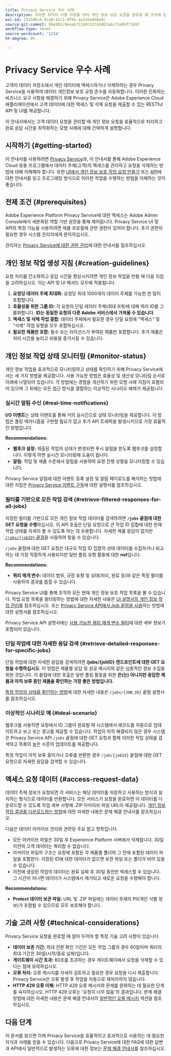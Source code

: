 ```yaml
---
title: Privacy Service 우수 사례
description: 이러한 최적의 사용 지침을 따라 개인 정보 보호 요청을 완료할 때 조직에 발생하는 비용과 처리 시간을 줄이는 방법을 알아봅니다.
exl-id: 1333d6c6-5ca0-41c1-9f9e-aa2a5a8b8a9c
source-git-commit: 8be502c9eea67119dc537a5d63a6c71e0bff1697
workflow-type: tm+mt
source-wordcount: '1234'
ht-degree: 0%

---
```


# Privacy Service 우수 사례

고객이 데이터 저장소에서 개인 데이터에 액세스하거나 삭제하려는 경우 Privacy Service을 사용하여 데이터 개인정보 보호 규정 준수를 자동화합니다. 이러한 진화하는 비즈니스 요구 사항을 해결하기 위해 Privacy Service은 Adobe Experience Cloud 애플리케이션에서 고객 데이터에 대한 액세스 및 삭제 요청을 제출할 수 있는 RESTful API 및 UI를 제공합니다.

이 안내서에서는 고객 데이터 요청을 관리할 때 개인 정보 요청을 효율적으로 처리하고 완료 응답 시간을 최적화하는 모범 사례에 대해 간략하게 설명합니다.

## 시작하기 {#getting-started}

이 안내서를 사용하려면 [Privacy Service](./home.md)과, 이 안내서를 통해 Adobe Experience Cloud 응용 프로그램에서 데이터 주체(고객)의 액세스를 관리하고 요청을 삭제하는 방법에 대해 이해해야 합니다. 또한 [UI에서 개인 정보 보호 작업 요청 만들기](./ui/user-guide.md#create-a-new-privacy-job-request) 또는 [API](./api/overview.md)에 대한 안내서를 읽고 프로그래밍 방식으로 이러한 작업을 수행하는 방법을 이해하는 것이 좋습니다.

## 전제 조건 {#prerequisites}

Adobe Experience Platform Privacy Service에 대한 액세스는 Adobe Admin Console에서 세분화된 역할 기반 권한을 통해 제어됩니다. Privacy Service UI 및 API의 특정 기능을 사용하려면 제품 프로필에 관련 권한이 있어야 합니다. 추가 권한이 필요한 경우 시스템 관리자에게 문의하십시오.

관리자는 [Privacy Service에 대한 권한 관리](./permissions.md)에 대한 안내서를 참조하십시오.

## 개인 정보 작업 생성 지침 {#creation-guidelines}

요청 처리를 간소화하고 응답 시간을 향상시키려면 개인 정보 작업을 만들 때 다음 지침을 고려하십시오. 이는 API 및 UI 메서드 모두에 적용됩니다.

1. **요청당 데이터 주체 최대화:** 요청당 최대 1000개의 데이터 주체를 가능한 한 많이 포함합니다.
2. **효율성을 위한 그룹 ID:** 각 요청의 단일 데이터 주체(최대 9개)에 대해 여러 ID를 그룹화합니다. **ID는 동일한 요청의 다른 Adobe 서비스에서 가져올 수 있습니다**.
3. **액세스 및 삭제 작업 결합:** 데이터 주체에서 필요한 경우 단일 요청에 &quot;액세스&quot; 및 &quot;삭제&quot; 작업 유형을 모두 포함하십시오.
4. **필요한 제품만 포함:** 필수 또는 라이선스가 부여된 제품만 포함합니다. 추가 제품은 처리 시간을 늘리고 비용을 증가시킬 수 있습니다.

## 개인 정보 작업 상태 모니터링 {#monitor-status}

개인 정보 작업을 효과적으로 모니터링하고 상태를 확인하기 위해 Privacy Service에서는 세 가지 방법을 제공합니다. 사용 가능한 방법은 효율성 및 생산성 모니터링 순서로 아래에 나열되어 있습니다. 각 방법에는 경험을 개선하기 위한 모범 사례 지침이 포함되어 있으며 그 뒤에는 모든 접근 방식을 결합하는 이상적인 시나리오 예제가 제공됩니다.

### 실시간 알림 수신 {#real-time-notifications}

**I/O 이벤트**&#x200B;는 상태 이벤트를 통해 거의 실시간으로 상태 모니터링을 제공합니다. 이 방법은 폴링 메커니즘을 구현할 필요가 없고 추가 API 트래픽을 발생시키므로 가장 효율적인 방법입니다.

**Recommendations:**

- **웹후크 설정:** 제출된 작업의 상태가 변경되면 푸시 알림을 받도록 웹후크를 설정합니다. 이렇게 하면 실시간 모니터링에 도움이 됩니다.
- **알림:** 작업 및 제품 수준에서 알림을 사용하여 요청 진행 상황을 모니터링할 수 있습니다.

Privacy Service 알림에 대한 이벤트 등록 설정 및 알림 페이로드를 해석하는 방법에 대한 지침은 [Privacy Service 이벤트 구독](./privacy-events.md)에 대한 설명서를 참조하십시오.

### 필터를 기반으로 모든 작업 검색 {#retrieve-filtered-responses-for-all-jobs}

지정된 필터를 기반으로 모든 개인 정보 작업 데이터를 검색하려면 **`/jobs` 끝점에 대한 GET 요청을 수행**&#x200B;하십시오. 이 API 호출은 단일 요청으로 큰 작업 ID 집합에 대한 현재 작업 상태를 자세히 볼 수 있도록 하는 데 유용합니다. 자세한 제품 응답이 없지만 [`/jobs/{jobID}` 끝점](#retrieve-detailed-responses-for-specific-jobs)을 사용하여 찾을 수 있습니다.

`/jobs` 끝점에 대한 GET 요청은 대규모 작업 ID 집합의 상태 데이터를 수집하거나 비교하는 데 가장 적절하게 사용되지만 일반 폴링 유형 활동에 대한 **not**&#x200B;입니다.

**Recommendations:**

- **쿼리 매개 변수:** 데이터 범위, 규정 유형 및 상태(처리, 완료 등)와 같은 특정 필터를 사용하여 결과를 좁힐 수 있습니다.

Privacy Service UI를 통해 조직의 모든 현재 개인 정보 보호 작업 목록을 볼 수 있습니다. 작업 요청 목록을 필터링하는 방법에 대한 자세한 내용은 [UI 설명서의 개인 정보 작업 관리](./ui/user-guide.md#job-requests)를 참조하십시오. 또는 [Privacy Service API에서 /job 끝점을 사용](./api/privacy-jobs.md)하는 방법에 대한 설명서를 참조하십시오.

Privacy Service API 설명서에는 [사용 가능한 쿼리 매개 변수 필터](https://developer.adobe.com/experience-platform-apis/references/privacy-service/#tag/Privacy-jobs/operation/listPrivacyJobs)에 대한 세부 정보가 포함되어 있습니다.

### 단일 작업에 대한 자세한 응답 검색 {#retrieve-detailed-responses-for-specific-jobs}

단일 작업에 대한 자세한 응답을 검색하려면 **/jobs/{jobID} 엔드포인트에 대한 GET 요청을 수행하십시오**. 이 방법은 제품별 응답 및 성공 메시지와 같은 심층적인 정보 수집을 위한 것입니다. 이 끝점에 대한 호출은 일반 폴링 활동을 위한 **은(는) 아니지만 응답한 제품과 아직 보류 중인 제품을 확인하는 가장 좋은 방법입니다.**

[특정 작업의 상태를 확인하는 방법](./api/privacy-jobs.md#check-status)에 대한 자세한 내용은 `/jobs/{JOB_ID}` 끝점 설명서를 참조하십시오.

### 이상적인 시나리오 예 {#ideal-scenario}

웹후크를 사용하면 요청에서 ID 그룹이 완료될 때 시스템에서 레코드를 자동으로 업데이트하고 보고 또는 경고를 제공할 수 있습니다. 작업이 아직 해결되지 않은 경우 시스템은 Privacy Service API `/jobs` 끝점에 대한 GET 요청과 함께 이러한 작업 상태를 검색하고 목록의 높은 수준의 업데이트를 제공합니다.

특정 작업이 아직 보류 중이거나 오류를 반환한 경우 `/job/{jobId}` 끝점에 대한 GET 요청으로 자세한 응답을 검색할 수 있습니다.

## 액세스 요청 데이터 {#access-request-data}

데이터 주체 정보가 요청되면 각 서비스는 해당 데이터를 저장하고 사용하는 방식과 일치하는 형식으로 데이터를 반환합니다. 모든 서비스가 요청을 완료하면 이 데이터를 다운로드할 수 있도록 작업 세부 사항에 .ZIP 아카이브 파일 URL이 제공됩니다. [개인 정보 작업 결과를 다운로드하는 방법](https://experienceleague.adobe.com/docs/experience-platform/privacy/troubleshooting-guide.html?lang=ko#how-do-i-download-the-results-of-my-completed-privacy-jobs%3F)에 대한 자세한 내용은 문제 해결 안내서를 참조하십시오.

다음은 데이터 아카이브 관리와 관련된 주요 참고 항목입니다.

- 모든 아카이브 파일은 30일 후 Experience Platform 서버에서 삭제됩니다. 30일 이전의 고객 데이터는 쿼리할 수 없습니다.
- 아카이브 파일의 구조는 요청에 포함된 각 제품별 폴더와 그 안에 포함된 데이터 파일을 포함한다. 지정된 ID에 대한 데이터가 없으면 보관 파일 또는 폴더가 비어 있을 수 있습니다.
- 이전에 생성된 작업의 데이터는 완료 날짜 후 30일 동안만 액세스할 수 있습니다. 그 시간이 지나면 데이터가 시스템에서 제거되고 새로운 요청을 수행해야 합니다.

**Recommendations:**

- **Protect 데이터 보관 파일:** URL 및 .ZIP 파일에는 데이터 주체의 PII(개인 식별 정보)가 포함될 수 있으므로 모두 보호해야 합니다.

## 기술 고려 사항 {#technical-considerations}

Privacy Service 요청을 완료할 때 알아 두어야 할 특정 기술 고려 사항이 있습니다.

- **데이터 보존 기간:** 최대 전환 확인 기간은 모든 작업 그룹의 경우 60일이며 쿼리의 최대 기간은 30일(시작/종료 날짜)입니다.
- **게이트웨이 시간 초과:** 60초를 초과하는 경우 게이트웨이에서 요청을 삭제할 수 있다는 점에 유의하십시오.
- **오류 처리:** 오류 메시지를 자세히 검토하고 필요한 경우 요청을 다시 제출합니다. Privacy Service은 오류 발생 후 작업을 자동으로 재처리하지 않습니다.
- **HTTP 429 오류 이해:** HTTP 429 오류 메시지와 문제를 완화하는 데 필요한 단계를 숙지하십시오. HTTP 429 오류는 &#39;요청이 너무 많음&#39;의 결과입니다. 문제 해결 방법에 대한 자세한 내용은 문제 해결 안내서의 [일반적인 오류 메시지](./troubleshooting-guide.md#common-error-messages) 섹션을 참조하십시오.

## 다음 단계

이 문서를 읽으면 이제 Privacy Service을 효율적이고 효과적으로 사용하는 데 필요한 지식과 사례를 얻을 수 있습니다. 다음으로 Privacy Service에 대한 FAQ에 대한 답변과 API에서 일반적으로 발생하는 오류에 대한 정보는 [문제 해결 안내서](./troubleshooting-guide.md)를 참조하십시오.
